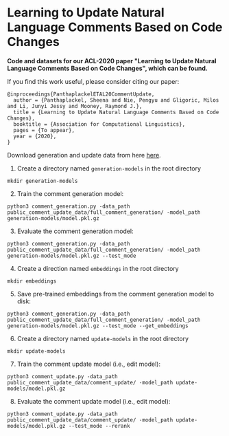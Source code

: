 # Learning to Update Natural Language Comments Based on Code Changes

**Code and datasets for our ACL-2020 paper "Learning to Update Natural Language Comments Based on Code Changes", which can be found.**

If you find this work useful, please consider citing our paper:

```
@inproceedings{PanthaplackelETAL20CommentUpdate,
  author = {Panthaplackel, Sheena and Nie, Pengyu and Gligoric, Milos and Li, Junyi Jessy and Mooney, Raymond J.},
  title = {Learning to Update Natural Language Comments Based on Code Changes},
  booktitle = {Association for Computational Linguistics},
  pages = {To appear},
  year = {2020},
}
```

Download generation and update data from here [here](https://drive.google.com/open?id=12VMmdE67bp5UFYIoBUf0ibKGXFCH6fQo).

1. Create a directory named `generation-models` in the root directory
```
mkdir generation-models
```
2. Train the comment generation model:
```
python3 comment_generation.py -data_path public_comment_update_data/full_comment_generation/ -model_path generation-models/model.pkl.gz
```
3. Evaluate the comment generation model:
```
python3 comment_generation.py -data_path public_comment_update_data/full_comment_generation/ -model_path generation-models/model.pkl.gz --test_mode
```
4. Create a direction named `embeddings` in the root directory
```
mkdir embeddings
```
5. Save pre-trained embeddings from the comment generation model to disk:
```
python3 comment_generation.py -data_path public_comment_update_data/full_comment_generation/ -model_path generation-models/model.pkl.gz --test_mode --get_embeddings
```
6. Create a directory named `update-models` in the root directory
```
mkdir update-models
```
7. Train the comment update model (i.e., edit model):
```
python3 comment_update.py -data_path public_comment_update_data/comment_update/ -model_path update-models/model.pkl.gz
```
8. Evaluate the comment update model (i.e., edit model):
```
python3 comment_update.py -data_path public_comment_update_data/comment_update/ -model_path update-models/model.pkl.gz --test_mode --rerank
```